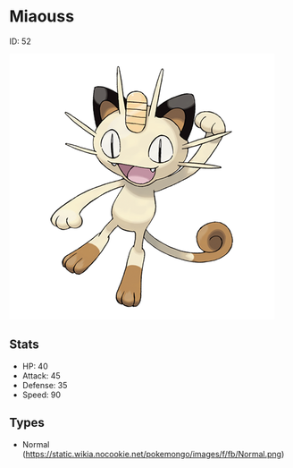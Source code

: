 # Miaouss


ID: 52

![](https://raw.githubusercontent.com/PokeAPI/sprites/master/sprites/pokemon/other/official-artwork/52.png "Miaouss")

## Stats


 - HP: 40
 - Attack: 45
 - Defense: 35
 - Speed: 90

## Types


 - Normal (https://static.wikia.nocookie.net/pokemongo/images/f/fb/Normal.png)

